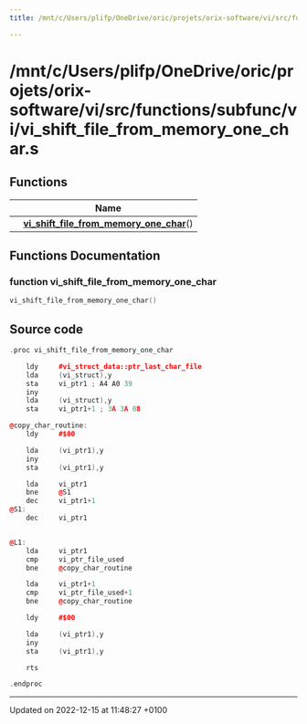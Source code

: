 ```yaml
---
title: /mnt/c/Users/plifp/OneDrive/oric/projets/orix-software/vi/src/functions/subfunc/vi/vi_shift_file_from_memory_one_char.s

---
```


# /mnt/c/Users/plifp/OneDrive/oric/projets/orix-software/vi/src/functions/subfunc/vi/vi_shift_file_from_memory_one_char.s



## Functions

|                | Name           |
| -------------- | -------------- |
| | **[vi_shift_file_from_memory_one_char](Files/vi__shift__file__from__memory__one__char_8s.md#function-vi-shift-file-from-memory-one-char)**() |


## Functions Documentation

### function vi_shift_file_from_memory_one_char

```cpp
vi_shift_file_from_memory_one_char()
```




## Source code

```cpp
.proc vi_shift_file_from_memory_one_char

    ldy     #vi_struct_data::ptr_last_char_file
    lda     (vi_struct),y
    sta     vi_ptr1 ; A4 A0 39
    iny
    lda     (vi_struct),y
    sta     vi_ptr1+1 ; 3A 3A 08

@copy_char_routine:
    ldy     #$00

    lda     (vi_ptr1),y
    iny
    sta     (vi_ptr1),y

    lda     vi_ptr1
    bne     @S1
    dec     vi_ptr1+1
@S1:
    dec     vi_ptr1


@L1:
    lda     vi_ptr1
    cmp     vi_ptr_file_used
    bne     @copy_char_routine

    lda     vi_ptr1+1
    cmp     vi_ptr_file_used+1
    bne     @copy_char_routine

    ldy     #$00

    lda     (vi_ptr1),y
    iny
    sta     (vi_ptr1),y

    rts

.endproc
```


-------------------------------

Updated on 2022-12-15 at 11:48:27 +0100
